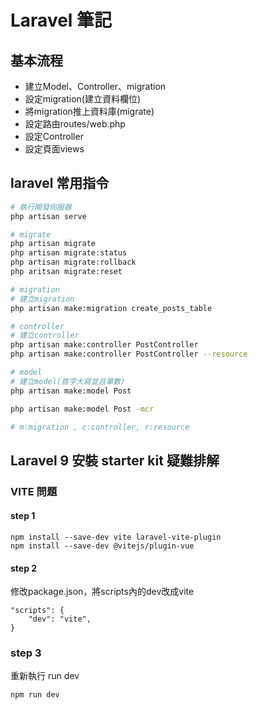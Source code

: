 # Laravel 筆記

## 基本流程

- 建立Model、Controller、migration
- 設定migration(建立資料欄位)
- 將migration推上資料庫(migrate)
- 設定路由routes/web.php
- 設定Controller
- 設定頁面views

## laravel 常用指令

```bash
# 執行開發伺服器
php artisan serve

# migrate
php artisan migrate
php artisan migrate:status
php artisan migrate:rollback
php aritsan migrate:reset

# migration
# 建立migration
php artisan make:migration create_posts_table

# controller
# 建立controller
php artisan make:controller PostController
php artisan make:controller PostController --resource

# model
# 建立model(首字大寫並且單數)
php artisan make:model Post

php artisan make:model Post -mcr

# m:migration , c:controller, r:resource

```
## Laravel 9 安裝 starter kit 疑難排解

### VITE 問題
#### step 1
```bash=
npm install --save-dev vite laravel-vite-plugin
npm install --save-dev @vitejs/plugin-vue
```
#### step 2
修改package.json，將scripts內的dev改成vite

```json=
"scripts": {
    "dev": "vite", 
}
```

### step 3
重新執行 run dev
```bash=
npm run dev
```